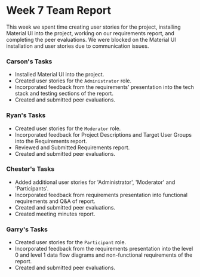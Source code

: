 # Week 7 Team Report

This week we spent time creating user stories for the project, installing Material UI into the project, working on our
requirements report, and completing the peer evaluations. We were blocked on the Material UI installation and user
stories due to communication issues.

### Carson's Tasks

- Installed Material UI into the project.
- Created user stories for the `Administrator` role.
- Incorporated feedback from the requirements' presentation into the tech stack and testing sections of the report.
- Created and submitted peer evaluations.

### Ryan's Tasks

- Created user stories for the `Moderator` role.
- Incorporated feedback for Project Descriptions and Target User Groups into the Requirements report.
- Reviewed and Submitted Requirements report.
- Created and submitted peer evaluations.

### Chester's Tasks

- Added additional user stories for 'Administrator', 'Moderator' and 'Participants'.
- Incorporated feedback from requirements presentation into functional requirements and Q&A of report.
- Created and submitted peer evaluations.
- Created meeting minutes report.

### Garry's Tasks

- Created user stories for the `Participant` role.
- Incorporated feedback from the requirements presentation into the level 0 and level 1 data flow diagrams and non-functional requirements of the report.
- Created and submitted peer evaluations.